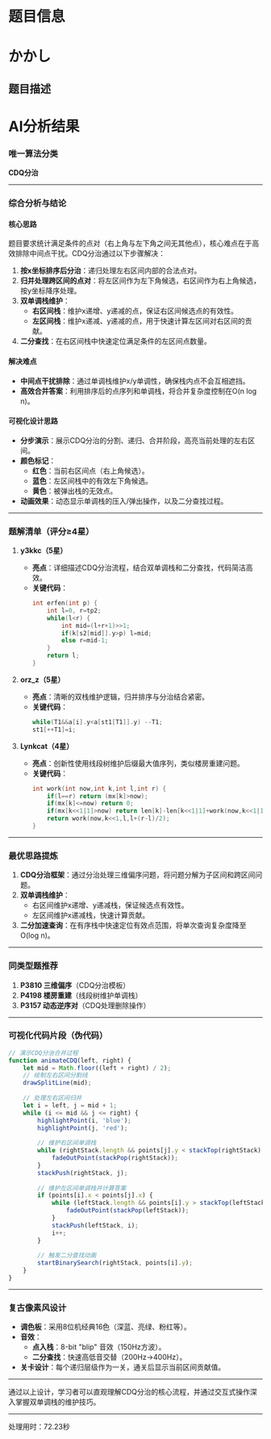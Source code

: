 # 题目信息

# かかし

## 题目描述

[problemUrl]: https://atcoder.jp/contests/joisc2014/tasks/joisc2014_i

# AI分析结果



### 唯一算法分类
**CDQ分治**

---

### 综合分析与结论

#### 核心思路
题目要求统计满足条件的点对（右上角与左下角之间无其他点），核心难点在于高效排除中间点干扰。CDQ分治通过以下步骤解决：
1. **按x坐标排序后分治**：递归处理左右区间内部的合法点对。
2. **归并处理跨区间的点对**：将左区间作为左下角候选，右区间作为右上角候选，按y坐标降序处理。
3. **双单调栈维护**：
   - **右区间栈**：维护x递增、y递减的点，保证右区间候选点的有效性。
   - **左区间栈**：维护x递减、y递减的点，用于快速计算左区间对右区间的贡献。
4. **二分查找**：在右区间栈中快速定位满足条件的左区间点数量。

#### 解决难点
- **中间点干扰排除**：通过单调栈维护x/y单调性，确保栈内点不会互相遮挡。
- **高效合并答案**：利用排序后的点序列和单调栈，将合并复杂度控制在O(n log n)。

#### 可视化设计思路
- **分步演示**：展示CDQ分治的分割、递归、合并阶段，高亮当前处理的左右区间。
- **颜色标记**：
  - **红色**：当前右区间点（右上角候选）。
  - **蓝色**：左区间栈中的有效左下角候选。
  - **黄色**：被弹出栈的无效点。
- **动画效果**：动态显示单调栈的压入/弹出操作，以及二分查找过程。

---

### 题解清单（评分≥4星）

1. **y3kkc（5星）**
   - **亮点**：详细描述CDQ分治流程，结合双单调栈和二分查找，代码简洁高效。
   - **关键代码**：
     ```cpp
     int erfen(int p) {
         int l=0, r=tp2;
         while(l<r) {
             int mid=(l+r+1)>>1;
             if(k[s2[mid]].y>p) l=mid;
             else r=mid-1;
         }
         return l;
     }
     ```

2. **orz_z（5星）**
   - **亮点**：清晰的双栈维护逻辑，归并排序与分治结合紧密。
   - **关键代码**：
     ```cpp
     while(T1&&a[i].y<a[st1[T1]].y) --T1;
     st1[++T1]=i;
     ```

3. **Lynkcat（4星）**
   - **亮点**：创新性使用线段树维护后缀最大值序列，类似楼房重建问题。
   - **关键代码**：
     ```cpp
     int work(int now,int k,int l,int r) {
         if(l==r) return (mx[k]>now);
         if(mx[k]<=now) return 0;
         if(mx[k<<1|1]>now) return len[k]-len[k<<1|1]+work(now,k<<1|1,l+(r-l)/2+1,r);
         return work(now,k<<1,l,l+(r-l)/2);
     }
     ```

---

### 最优思路提炼
1. **CDQ分治框架**：通过分治处理三维偏序问题，将问题分解为子区间和跨区间问题。
2. **双单调栈维护**：
   - 右区间维护x递增、y递减栈，保证候选点有效性。
   - 左区间维护x递减栈，快速计算贡献。
3. **二分加速查询**：在有序栈中快速定位有效点范围，将单次查询复杂度降至O(log n)。

---

### 同类型题推荐
1. **P3810 三维偏序**（CDQ分治模板）
2. **P4198 楼房重建**（线段树维护单调栈）
3. **P3157 动态逆序对**（CDQ处理删除操作）

---

### 可视化代码片段（伪代码）
```javascript
// 演示CDQ分治合并过程
function animateCDQ(left, right) {
    let mid = Math.floor((left + right) / 2);
    // 绘制左右区间分割线
    drawSplitLine(mid);
    
    // 处理左右区间归并
    let i = left, j = mid + 1;
    while (i <= mid && j <= right) {
        highlightPoint(i, 'blue');
        highlightPoint(j, 'red');
        
        // 维护右区间单调栈
        while (rightStack.length && points[j].y < stackTop(rightStack).y) {
            fadeOutPoint(stackPop(rightStack));
        }
        stackPush(rightStack, j);
        
        // 维护左区间单调栈并计算答案
        if (points[i].x < points[j].x) {
            while (leftStack.length && points[i].y > stackTop(leftStack).y) {
                fadeOutPoint(stackPop(leftStack));
            }
            stackPush(leftStack, i);
            i++;
        }
        
        // 触发二分查找动画
        startBinarySearch(rightStack, points[i].y);
    }
}
```

---

### 复古像素风设计
- **调色板**：采用8位机经典16色（深蓝、亮绿、粉红等）。
- **音效**：
  - **点入栈**：8-bit "blip" 音效（150Hz方波）。
  - **二分查找**：快速高低音交替（200Hz→400Hz）。
- **关卡设计**：每个递归层级作为一关，通关后显示当前区间贡献值。

---

通过以上设计，学习者可以直观理解CDQ分治的核心流程，并通过交互式操作深入掌握双单调栈的维护技巧。

---
处理用时：72.23秒